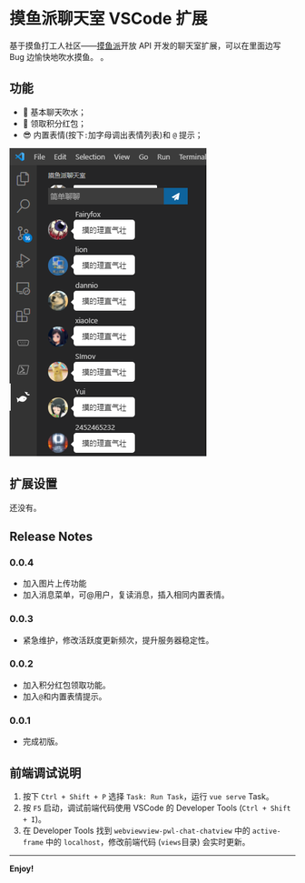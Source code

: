 # 摸鱼派聊天室 VSCode 扩展

基于摸鱼打工人社区——[摸鱼派](https://pwl.icu)开放 API 开发的聊天室扩展，可以在里面边写 Bug 边愉快地吹水摸鱼。 。

## 功能

- 💬 基本聊天吹水；
- 🧧 领取积分红包；
- 😎 内置表情(按下`:`加字母调出表情列表)和 `@` 提示；

![](media/preview.png)

## 扩展设置

还没有。

## Release Notes

### 0.0.4
- 加入图片上传功能
- 加入消息菜单，可@用户，复读消息，插入相同内置表情。

### 0.0.3
- 紧急维护，修改活跃度更新频次，提升服务器稳定性。

### 0.0.2
- 加入积分红包领取功能。
- 加入`@`和内置表情提示。

### 0.0.1
- 完成初版。

## 前端调试说明
1. 按下 `Ctrl + Shift + P` 选择 `Task: Run Task`，运行 `vue serve` Task。
2. 按 `F5` 启动，调试前端代码使用 VSCode 的 Developer Tools (`Ctrl + Shift + I`)。
3. 在 Developer Tools 找到 `webviewview-pwl-chat-chatview` 中的 `active-frame` 中的 `localhost`，修改前端代码 (`views`目录) 会实时更新。
-----------------------------------------------------------------------------------------------------------
**Enjoy!**
